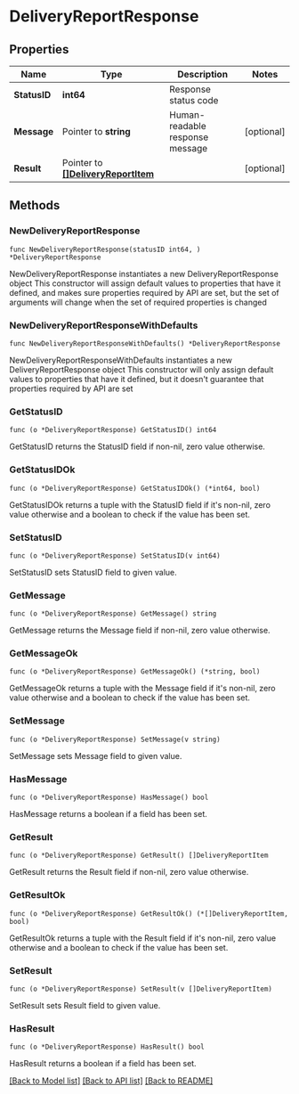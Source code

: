 # DeliveryReportResponse

## Properties

Name | Type | Description | Notes
------------ | ------------- | ------------- | -------------
**StatusID** | **int64** | Response status code | 
**Message** | Pointer to **string** | Human-readable response message | [optional] 
**Result** | Pointer to [**[]DeliveryReportItem**](DeliveryReportItem.md) |  | [optional] 

## Methods

### NewDeliveryReportResponse

`func NewDeliveryReportResponse(statusID int64, ) *DeliveryReportResponse`

NewDeliveryReportResponse instantiates a new DeliveryReportResponse object
This constructor will assign default values to properties that have it defined,
and makes sure properties required by API are set, but the set of arguments
will change when the set of required properties is changed

### NewDeliveryReportResponseWithDefaults

`func NewDeliveryReportResponseWithDefaults() *DeliveryReportResponse`

NewDeliveryReportResponseWithDefaults instantiates a new DeliveryReportResponse object
This constructor will only assign default values to properties that have it defined,
but it doesn't guarantee that properties required by API are set

### GetStatusID

`func (o *DeliveryReportResponse) GetStatusID() int64`

GetStatusID returns the StatusID field if non-nil, zero value otherwise.

### GetStatusIDOk

`func (o *DeliveryReportResponse) GetStatusIDOk() (*int64, bool)`

GetStatusIDOk returns a tuple with the StatusID field if it's non-nil, zero value otherwise
and a boolean to check if the value has been set.

### SetStatusID

`func (o *DeliveryReportResponse) SetStatusID(v int64)`

SetStatusID sets StatusID field to given value.


### GetMessage

`func (o *DeliveryReportResponse) GetMessage() string`

GetMessage returns the Message field if non-nil, zero value otherwise.

### GetMessageOk

`func (o *DeliveryReportResponse) GetMessageOk() (*string, bool)`

GetMessageOk returns a tuple with the Message field if it's non-nil, zero value otherwise
and a boolean to check if the value has been set.

### SetMessage

`func (o *DeliveryReportResponse) SetMessage(v string)`

SetMessage sets Message field to given value.

### HasMessage

`func (o *DeliveryReportResponse) HasMessage() bool`

HasMessage returns a boolean if a field has been set.

### GetResult

`func (o *DeliveryReportResponse) GetResult() []DeliveryReportItem`

GetResult returns the Result field if non-nil, zero value otherwise.

### GetResultOk

`func (o *DeliveryReportResponse) GetResultOk() (*[]DeliveryReportItem, bool)`

GetResultOk returns a tuple with the Result field if it's non-nil, zero value otherwise
and a boolean to check if the value has been set.

### SetResult

`func (o *DeliveryReportResponse) SetResult(v []DeliveryReportItem)`

SetResult sets Result field to given value.

### HasResult

`func (o *DeliveryReportResponse) HasResult() bool`

HasResult returns a boolean if a field has been set.


[[Back to Model list]](../README.md#documentation-for-models) [[Back to API list]](../README.md#documentation-for-api-endpoints) [[Back to README]](../README.md)


